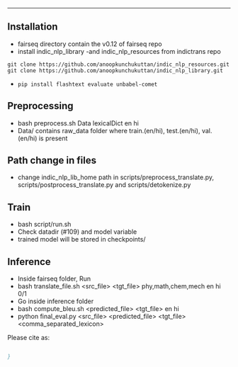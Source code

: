
--------------------------------------------------------------------------------

## Installation

- fairseq directory contain the v0.12 of fairseq repo
- install indic_nlp_library -and indic_nlp_resources from indictrans repo

```
git clone https://github.com/anoopkunchukuttan/indic_nlp_resources.git
git clone https://github.com/anoopkunchukuttan/indic_nlp_library.git
```
- `pip install flashtext evaluate unbabel-comet`
## Preprocessing
- bash preprocess.sh Data lexicalDict en hi
- Data/ contains raw_data folder where train.(en/hi), test.(en/hi), val.(en/hi) is present

## Path change in files
- change indic_nlp_lib_home path in scripts/preprocess_translate.py, scripts/postprocess_translate.py and scripts/detokenize.py

## Train
- bash script/run.sh
- Check datadir (#109) and model variable
- trained model will be stored in checkpoints/

## Inference

- Inside fairseq folder, Run
- bash translate_file.sh <src_file>  <tgt_file> phy,math,chem,mech en hi 0/1
- Go inside inference folder 
- bash compute_bleu.sh <predicted_file> <tgt_file> en hi
- python final_eval.py <src_file> <predicted_file> <tgt_file>  <comma_separated_lexicon>




Please cite as:

``` bibtex

}
```
